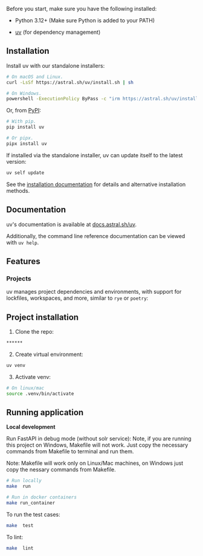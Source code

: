 
Before you start, make sure you have the following installed:

- Python 3.12+ (Make sure Python is added to your PATH)

- [uv](https://docs.astral.sh/uv/getting-started/) (for dependency management)
## Installation

Install uv with our standalone installers:

```bash
# On macOS and Linux.
curl -LsSf https://astral.sh/uv/install.sh | sh
```

```bash
# On Windows.
powershell -ExecutionPolicy ByPass -c "irm https://astral.sh/uv/install.ps1 | iex"
```

Or, from [PyPI](https://pypi.org/project/uv/):

```bash
# With pip.
pip install uv
```

```bash
# Or pipx.
pipx install uv
```

If installed via the standalone installer, uv can update itself to the latest version:

```bash
uv self update
```

See the [installation documentation](https://docs.astral.sh/uv/getting-started/installation/) for
details and alternative installation methods.

## Documentation

uv's documentation is available at [docs.astral.sh/uv](https://docs.astral.sh/uv).

Additionally, the command line reference documentation can be viewed with `uv help`.

## Features

### Projects

uv manages project dependencies and environments, with support for lockfiles, workspaces, and more,
similar to `rye` or `poetry`:


## Project installation

1. Clone the repo:

```bash
******
```

2. Create virtual environment:

```bash
uv venv
```

3. Activate venv:

```bash
# On linux/mac
source .venv/bin/activate
```

## Running application

**Local development**

Run FastAPI in debug mode (without solr service):
Note, if you are running this project on Windows, Makefile will not work.
Just copy the necessary commands from Makefile to terminal and run them.

Note: Makefile will work only on Linux/Mac machines, on Windows just copy the
nessary commands from Makefile.

```bash
# Run locally
make  run
```

```bash
# Run in docker containers
make run_container
```

To run the test cases:

```bash
make  test
```

To lint:

```bash
make  lint
```
